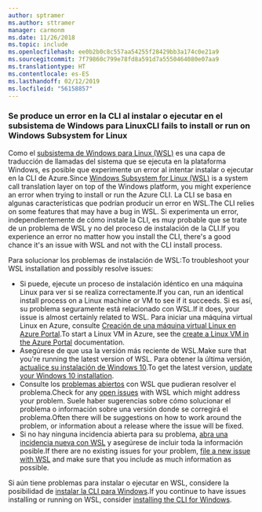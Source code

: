 ```yaml
---
author: sptramer
ms.author: sttramer
manager: carmonm
ms.date: 11/26/2018
ms.topic: include
ms.openlocfilehash: ee0b2b0c8c557aa54255f28429bb3a174c0e21a9
ms.sourcegitcommit: 7f79860c799e78fd8a591d7a5550464080e07aa9
ms.translationtype: HT
ms.contentlocale: es-ES
ms.lasthandoff: 02/12/2019
ms.locfileid: "56158857"
---
```

### <a name="cli-fails-to-install-or-run-on-windows-subsystem-for-linux"></a><span data-ttu-id="bff20-101">Se produce un error en la CLI al instalar o ejecutar en el subsistema de Windows para Linux</span><span class="sxs-lookup"><span data-stu-id="bff20-101">CLI fails to install or run on Windows Subsystem for Linux</span></span>

<span data-ttu-id="bff20-102">Como el [subsistema de Windows para Linux (WSL)](/windows/wsl/about) es una capa de traducción de llamadas del sistema que se ejecuta en la plataforma Windows, es posible que experimente un error al intentar instalar o ejecutar en la CLI de Azure.</span><span class="sxs-lookup"><span data-stu-id="bff20-102">Since [Windows Subsystem for Linux (WSL)](/windows/wsl/about) is a system call translation layer on top of the Windows platform, you might experience an error when trying to install or run the Azure CLI.</span></span> <span data-ttu-id="bff20-103">La CLI se basa en algunas características que podrían producir un error en WSL.</span><span class="sxs-lookup"><span data-stu-id="bff20-103">The CLI relies on some features that may have a bug in WSL.</span></span> <span data-ttu-id="bff20-104">Si experimenta un error, independientemente de cómo instale la CLI, es muy probable que se trate de un problema de WSL y no del proceso de instalación de la CLI.</span><span class="sxs-lookup"><span data-stu-id="bff20-104">If you experience an error no matter how you install the CLI, there's a good chance it's an issue with WSL and not with the CLI install process.</span></span>

<span data-ttu-id="bff20-105">Para solucionar los problemas de instalación de WSL:</span><span class="sxs-lookup"><span data-stu-id="bff20-105">To troubleshoot your WSL installation and possibly resolve issues:</span></span>

* <span data-ttu-id="bff20-106">Si puede, ejecute un proceso de instalación idéntico en una máquina Linux para ver si se realiza correctamente.</span><span class="sxs-lookup"><span data-stu-id="bff20-106">If you can, run an identical install process on a Linux machine or VM to see if it succeeds.</span></span> <span data-ttu-id="bff20-107">Si es así, su problema seguramente está relacionado con WSL.</span><span class="sxs-lookup"><span data-stu-id="bff20-107">If it does, your issue is almost certainly related to WSL.</span></span> <span data-ttu-id="bff20-108">Para iniciar una máquina virtual Linux en Azure, consulte [Creación de una máquina virtual Linux en Azure Portal](/azure/virtual-machines/linux/quick-create-portal).</span><span class="sxs-lookup"><span data-stu-id="bff20-108">To start a Linux VM in Azure, see the [create a Linux VM in the Azure Portal](/azure/virtual-machines/linux/quick-create-portal) documentation.</span></span>
* <span data-ttu-id="bff20-109">Asegúrese de que usa la versión más reciente de WSL.</span><span class="sxs-lookup"><span data-stu-id="bff20-109">Make sure that you're running the latest version of WSL.</span></span> <span data-ttu-id="bff20-110">Para obtener la última versión, [actualice su instalación de Windows 10](https://support.microsoft.com/help/4027667/windows-10-update).</span><span class="sxs-lookup"><span data-stu-id="bff20-110">To get the latest version, [update your Windows 10 installation](https://support.microsoft.com/help/4027667/windows-10-update).</span></span>
* <span data-ttu-id="bff20-111">Consulte los [problemas abiertos](https://github.com/Microsoft/WSL/issues) con WSL que pudieran resolver el problema.</span><span class="sxs-lookup"><span data-stu-id="bff20-111">Check for any [open issues](https://github.com/Microsoft/WSL/issues) with WSL which might address your problem.</span></span>
  <span data-ttu-id="bff20-112">Suele haber sugerencias sobre cómo solucionar el problema o información sobre una versión donde se corregirá el problema.</span><span class="sxs-lookup"><span data-stu-id="bff20-112">Often there will be suggestions on how to work around the problem, or information about a release where the issue will be fixed.</span></span>
* <span data-ttu-id="bff20-113">Si no hay ninguna incidencia abierta para su problema, [abra una incidencia nueva con WSL](https://github.com/Microsoft/WSL/issues/new) y asegúrese de incluir toda la información posible.</span><span class="sxs-lookup"><span data-stu-id="bff20-113">If there are no existing issues for your problem, [file a new issue with WSL](https://github.com/Microsoft/WSL/issues/new) and make sure that you include as much information as possible.</span></span>

<span data-ttu-id="bff20-114">Si aún tiene problemas para instalar o ejecutar en WSL, considere la posibilidad de [instalar la CLI para Windows](../install-azure-cli-windows.md).</span><span class="sxs-lookup"><span data-stu-id="bff20-114">If you continue to have issues installing or running on WSL, consider [installing the CLI for Windows](../install-azure-cli-windows.md).</span></span>
